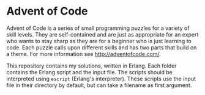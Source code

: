 # Advent of Code

Advent of Code is a series of small programming puzzles for a variety of skill
levels. They are self-contained and are just as appropriate for an expert who
wants to stay sharp as they are for a beginner who is just learning to code.
Each puzzle calls upon different skills and has two parts that build on a theme.
For more information see http://adventofcode.com/.

This repository contains my solutions, written in Erlang. Each folder contains
the Erlang script and the input file. The scripts should be interpreted using
`escript` (Erlang's interpreter). These scripts use the input file in their
directory by default, but can take a filename as first argument.
